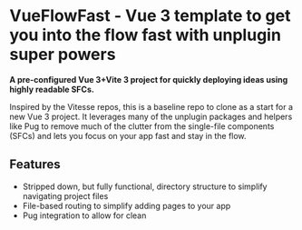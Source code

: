 # VueFlowFast - Vue 3 template to get you into the flow fast with unplugin super powers

**A pre-configured Vue 3+Vite 3 project for quickly deploying ideas using highly readable SFCs.**

Inspired by the Vitesse repos, this is a baseline repo to clone as a start for a new Vue 3 project. It leverages many of the unplugin packages and helpers like Pug to remove much of the clutter from the single-file components (SFCs) and lets you focus on your app fast and stay in the flow.


## Features

- Stripped down, but fully functional, directory structure to simplify navigating project files
- File-based routing to simplify adding pages to your app
- Pug integration to allow for clean <template lang="pug"> blocks
- Unplugin auto imports of components, functions, and composables for clean <script setup> blocks
- Tailwind CSS utility classes often eliminate the need for a <style> block
- Vuestic UI provides a cohesive component library to build quickly


## How to Use

```bash
git clone https://github.com/WayneBuckhanan/VueFlowFast <your-project-name>
cd <your-project-name>
npm install
npm run dev
```

**That's it.** You're hot-loading changes, getting into the coding flow, and ready to build your app that fast.

Add pages as Vue SFCs to create routes in your app that match the file structure in `src/pages/`.

Create nested routes that behave like layouts with `name/` and `name.vue` pairs in `src/pages/`.

Use component SFCs from `src/components/` in your template blocks without importing them.

Control page title and more in a simple route block in your SFC.

And when you want, you can dig into these files as well:

- `package.json` - update the project name and version fields (or run `npm init` to be prompted)
- `public/favicon.ico` - replace with your .ico file or a [favicon.io](https://favicon.io) package
- `src/index.css` - manage global font imports and global styles
- `src/main.js` - update DEFAULT_PAGE_TITLE, router settings, Vuestic UI settings, etc
- `tailwind.config.js` - set breakpoints, add additional Tailwind plugins, etc
- `vite.config.js` - adjust build settings and un/plugin configs

But that's about it. Everything else has been simplified and consolidated. That's the power of the unplugins!

When you're ready to deploy, you can generate the bundled, tree-shaken files to `dist/`.

```bash
npm run build
```

Then you can transfer the file structure from `dist/` to any place that can host static files such as shared hosting accounts, appropriately configured Amazon S3 buckets, and Cloudflare Pages projects.


## Project Structure

```
/
├── public/         static file structure copied untouched into `dist/` on `npm run build`
├── src/
│   ├── components  your app components, auto imported to be used in other components including page SFCs
│   ├── pages       file-based routes, SFCs get wrapped in any nesting routes and become the app's pages
└── dist/           ready to deploy file structure generated by `npm run build`
```

Each SFC in `src/pages/` defines a page in your app. Page SFCs have the usual Vue SFC tags (template, script, style) and an additional optional `<route>` tag to set meta fields for the router such as the page title. Route blocks currently default to YAML syntax, but can be specified with a `lang` or configured to default to JSON or JSON5.

The majority of the Vue configuration is in `src/main.js`. Much like our auto imports simplified our SFC, the file-based routing simplifies our Vue Router config. That means that the previously unweildy config that might have been in files like `src/router/index.js` is brief enough that we can consolidate it as a config block into the main.js. Keeping all the config together makes it faster to find and easier to see all the supporting packges and their configurations in one place.

The less Vue-centric configs are located in the root directory as `*.config.js` files. The vite and tailwind configs have comments explaining most of the config choices made and lists many of the default values you might want to adjust. Other configs are auto generated and should be at defaults from the packages that generated them.


## Caveats and Notes

- Due to the auto import of components, you cannot have SFCs anywhere in `src/pages/` or `src/components` with the same name. This includes in subdirectories or with equivalent PascalCase and kebab-case names. E.g. `src/pages/blog/thing-one.vue` will conflict with `src/pages/product/thing-one.vue` and with `src/components/widgets/ThingOne.vue`.
- If you'd prefer the `src/views/` convention to house the page SFCs, you can symlink or rename `pages` and uncomment the appropriate lines in the `VueRouter` section of the `vite.config.js` in the project root.
- Tailwind CSS, PostCSS, and AutoPrefixer are indirectly included by way of the `vitawind` package. If you want a version of one of those that is more recent than what vitawind includes, you can use npm to install them directly.
- Tailwind CSS and Vuestic UI breakpoints and colors can be synchronized in either direction. See the [Vuestic UI docs](https://ui.vuestic.dev/styles/tailwind) for more details.
- If you would prefer a different UI toolkit than Vuestic UI, simply remove the vuestic-ui package and the config block in `src/main.js`. You'll want to make sure you are not using any of the Va* components. The only files that should reference Vuestic UI components are the index files and the SidebarContents component used there.
- Pug syntax is lovely -- until it isn't. There are a few of the Tailwind CSS utility class patterns that do not play nicely in pug's `tag.class` approach to adding classes. Instead, you'll have to wrap any class names with `!:/[]` characters in a class property. You can have both styles of class lists, just know you can only have a single parenthetical for properties per tag. E.g. `h2.text-2xl.font-bold(class="dark:bg-slate-100 w-1/2 h-[10vh] !flex-grow")`.

## Possible Add-Ons

Beyond the core functionality mentioned above, there are several additions or patterns I frequently find myself using with this template. Included below are some guides and snippets for reference.

### Setting page values

The unplugins we're using allow for a number of overrides on the page level via the `<route>` tag. This tag functions much like frontmatter blocks in Markdown-based site generators. The repo is already configured to allow for a non-default page title to be specified in the `meta` section of the `<route>` tag. 

The code snippet below shows how we're setting the `document.title` based on the route's `meta.title` in the page SFC's `<route>` tag. You can add other fields besides `title` to be used in your router config.

```js
// from src/main.js
router.beforeEach((to)=> {
  document.title = to?.meta?.title ? to.meta.title : 'Default App Title'
})
```

Any fields added to the `<route>` tag are available in the Vue Router and can be used to update the page. See the [unplugin-vue-router docs](https://uvr.esm.is/guide/extending-routes.html#sfc-route-custom-block) for more.

Route params can also be configured by naming our files with placeholders to allow the client-side router to choose which page SFC to use for matching paths. The SFC can then access any bracketed match as a named route param. For example, naming our SFC `src/pages/user/[userName].vue` would load that same file for any matching paths like `/user/Alice` or `/user/Bob` and fill the `userName` param with the appropriate value. See the `src/pages/[...default404].vue` page for an example with `useRouter()` accessing the matched path and including its value in the 404 page template.


### Adding Pinia stores

When you find yourself passing props down and emitting up through multiple layers of SFCs or use more than the occassional [provide/inject](https://vuejs.org/guide/components/provide-inject) pair in an app, you probably should be using a store for shared state across components.

Create a `src/stores` directory and include your store definitions there. There is already a commented stub in the `vite.config.js` file showing how to enable auto-import of a store's composable.

Add the following snippet to the `src/main.js` file between `createApp()` and `app.mount()`:

```js
// Pinia Config in src/main.js
import { createPinia } from 'pinia'
app.use(createPinia())
```

I have also found [pinia-plugin-persistedstate](https://github.com/prazdevs/pinia-plugin-persistedstate) and [pinia-shared-state](https://github.com/wobsoriano/pinia-shared-state) useful for persisting across time and sharing across browser tabs in the moment.


### Auth Gating

If you've got authentication in your app and want to gate pages as requiring a logged in user, you can add the snippet below to your `src/main.js` before `app.use(router)`. If you aren't using an auth solution that provides a promise-based `getCurrentUser()`, you'll want to adjust the code below.

For each page that should be auth-only, add a truthy `requiresAuth` value to the meta value in the route tag.

```js
// Add to src/main.js
router.beforeResolve(async (to, from, next) => {
  let redirectPath = null
  if (to.query.redirect && (to.query.redirect !== to.path)) {
    redirectPath = to.query.redirect
  }
  if (to.matched.some(record => record.meta.requiresAuth)) {
    try {
      const user = await getCurrentUser() // if this errors, we fall through to the catch block
      if(redirectPath) { next(redirectPath) } else { next() }
    } catch (error) {
      next({
        path: '/login',
        query: { redirect: to.fullPath }
      })
    }
  } else { // doesn't require auth
    if(redirectPath) { next(redirectPath) } else { next() }
  }
})
```

One use-case for this pattern is using the AWS Amplify libraries and components to interface with services like Cognito and API Gateway. You do not need to be using the Amplify layer of services on AWS to use the Amplify functions, components, and UI elements in your Vue project. You can include a manually drafted Amplify configuration block and initialization in the `src/main.js` file and then get access to the Authenticator component and API calling helper functions from Amplify libraries. Whether the benefits are worth the overhead is an exercise left to the reader.


### Additional Complementary Packages

This repo is for getting into flow fast with your Vue project. Once you've built something worth maintaining, we highly recommend adding the following support packages:

- Code quality: eslint, prettier
- Testing: vitest, @vue/test-utils, cypress

Additionally, you may find that you need or want to define more complex CSS than the Tailwind utility classes easily provide. Stylus can be added for Pug-like features in your CSS blocks with no additional config needed. Simply run `npm install stylus` and use it in your `<style lang="stylus">` tags.

Backend services can be added with a single config file via [SST](https://sst.dev). For example, Javascript or Typescript functions can be defined in files in an `api/` directory and deployed to Amazon AWS, Cloudflare, or other services supported by SST or the underlying Pulumi providers. See the [examples in the SST docs](https://sst.dev/docs) for more ideas on how to leverage this "infrastructure as code" (IaC) approach to complement this repo's quick front-end development with quick back-end services as well.


## TODO

- Update Vuestic UI integration to use the [@vuestic/compiler](https://ui.vuestic.dev/compiler/vuestic-config)
- Branches/alt repos for more in-depth demos/starters?
  - more page examples
  - eslint, prettier, testing examples
  - Preline with and/or replacing Vuestic UI
  - Pinia store example
  - Static site deploy via SST (to AWS, soon to Cloudflare)
  - Serverless resources on AWS via SST
  - Cloudflare Pages deploy via Wrangler
- Link all un/plugins, packages, and docs
- Thinking in Vue article?
- (What would you like to see?)


## License

[MIT License](LICENSE)

Copyright (C) 2024-2025 Wayne Buckhanan

